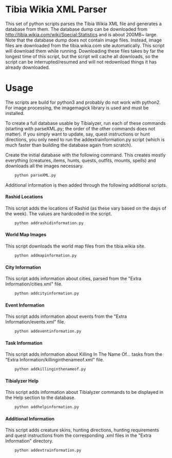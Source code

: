 # Tibia Wikia XML Parser

This set of python scripts parses the Tibia Wikia XML file and generates a database from them. The database dump can be downloaded from http://tibia.wikia.com/wiki/Special:Statistics and is about 200MB~ large. Note that the database dump does not contain image files. Instead, image files are downloaded from the tibia.wikia.com site automatically. This script will download them while running. Downloading these files takes by far the longest time of this script, but the script will cache all downloads, so the script can be interrupted/resumed and will not redownload things it has already downloaded.

# Usage
The scripts are build for python3 and probably do not work with python2. For image processing, the imagemagick library is used and must be installed.

To create a full database usable by Tibialyzer, run each of these commands (starting with parseXML.py; the order of the other commands does not matter). If you simply want to update, say, quest instructions or hunt directions, you only need to run the addextrainformation.py script (which is much faster than building the database again from scratch).

Create the initial database with the following command. This creates mostly everything (creatures, items, hunts, quests, outfits, mounts, spells) and downloads all the images necessary.
```bash
	python parseXML.py
```
Additional information is then added through the following additional scripts.

#### Rashid Locations
This script adds the locations of Rashid (as these vary based on the days of the week). The values are hardcoded in the script.
```bash
	python addrashidinformation.py
```
#### World Map Images
This script downloads the world map files from the tibia.wikia site.
```bash
	python addmapinformation.py
```
#### City Information
This script adds information about cities, parsed from the "Extra Information/cities.xml" file.
```bash
	python addcityinformation.py
```
#### Event Information
This script adds information about events from the "Extra Information/events.xml" file.
```bash
	python addeventinformation.py
```
#### Task Information
This script adds information about Killing In The Name Of... tasks from the "Extra Information/killinginthenameof.xml" file.
```bash
	python addkillinginthenameof.py
```
#### Tibialyzer Help
This script adds information about Tibialyzer commands to be displayed in the Help section to the database.
```bash
	python addhelpinformation.py
```
#### Additional Information
This script adds creature skins, hunting directions, hunting requirements and quest instructions from the corresponding .xml files in the "Extra Information" directory.
```bash
	python addextrainformation.py
```
